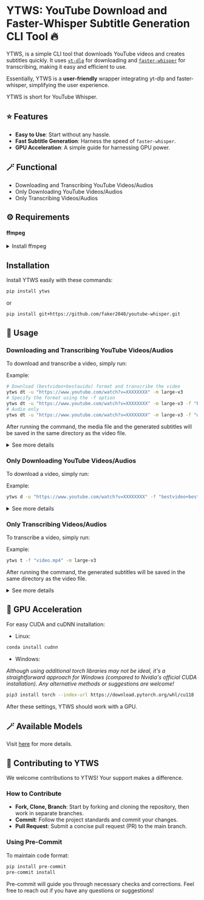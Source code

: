 # YTWS: YouTube Download and Faster-Whisper Subtitle Generation CLI Tool 🔥

YTWS, is a simple CLI tool that downloads YouTube videos and creates subtitles quickly. It uses [`yt-dlp`](https://github.com/yt-dlp/yt-dlp) for downloading and [`faster-whisper`](https://github.com/guillaumekln/faster-whisper) for transcribing, making it easy and efficient to use.

Essentially, YTWS is a **user-friendly** wrapper integrating yt-dlp and faster-whisper, simplifying the user experience.  

YTWS is short for YouTube Whisper.  

## ⭐ Features

- **Easy to Use**: Start without any hassle.
- **Fast Subtitle Generation**: Harness the speed of `faster-whisper`.
- **GPU Acceleration**: A simple guide for harnessing GPU power.

## 🪄 Functional
-  Downloading and Transcribing YouTube Videos/Audios
-  Only Downloading YouTube Videos/Audios
-  Only Transcribing Videos/Audios

## ⚙ Requirements


#### ffmpeg

<details>
<summary>Install ffmpeg</summary>

For Ubuntu:
```bash
sudo apt install ffmpeg
```

For Python virtual environment (recommended):
```bash
conda install ffmpeg
```

For Windows scoop users:
```bash
scoop install ffmpeg
```
</details>

## Installation

Install YTWS easily with these commands:

```bash
pip install ytws
```
or
```bash
pip install git+https://github.com/faker2048/youtube-whisper.git
```

## 🚀 Usage

### Downloading and Transcribing YouTube Videos/Audios

To download and transcribe a video, simply run:

Example:
```bash
# Download (bestvideo+bestauido) format and transcribe the video
ytws dt -u "https://www.youtube.com/watch?v=XXXXXXXX" -m large-v3
# Specify the format using the -f option
ytws dt -u "https://www.youtube.com/watch?v=XXXXXXXX" -m large-v3 -f "bestvideo+bestaudio/best"
# Audio only
ytws dt -u "https://www.youtube.com/watch?v=XXXXXXXX" -m large-v3 -f "worstaudio[tbr>100]"
```

After running the command, the media file and the generated subtitles will be saved in the same directory as the video file.

<details>
  
<summary>See more details</summary>
  
```bash
❯ ytws dt --help
Usage: ytws dt [OPTIONS]

  Download video/audio from Youtube and generate subtitles.

Options:
  -u, --url TEXT         Youtube URL.  [required]
  -n, --threads INTEGER  Number of threads to use.
  -f, --format TEXT      Download format. See: https://github.com/yt-dlp/yt-
                         dlp#format-selection-examples
  -t, --translate        Translate the subtitles to English.
  -m, --model_name TEXT  Name of the model to use. e.g.  (tiny, tiny.en, base,
                         base.en, small, small.en,          medium, medium.en,
                         large-v1, or large-v2, or large-v3), recommended: (large-v3)
  -r, --model_root TEXT  Root directory for the models.
  --cpu                  Use CPU instead of GPU. This is useful if you do not
                         have a GPU.
  -s, --srt_only         Only generate subtitles. Do not download video.
  -v, --video_only       Only download video. Do not generate subtitles.
  --help                 Show this message and exit.
```

</details>

### Only Downloading YouTube Videos/Audios

To download a video, simply run:

Example:
```bash
ytws d -u "https://www.youtube.com/watch?v=XXXXXXXX" -f "bestvideo+bestaudio/best" 
```

<details>
  
<summary>See more details</summary>

```bash
❯ ytws d --help
Usage: ytws d [OPTIONS]

  Download a video/audio from YouTube.

Options:
  -u, --url TEXT         The URL of the YouTube video or the filename to be
                         downloaded.  [required]
  -n, --threads INTEGER  The number of threads to use for downloading. Default
                         is 16.
  -f, --format TEXT      The download format. Options include:
                         'worstaudio[tbr>100]/bestaudio/best' for audio only,
                         'bestvideo[height>=1080]/bestvideo' for video only,
                         'bestvideo+bestaudio/best' for both video and audio
                         (default). Use 'best' for the best quality or specify
                         particular formats.
  --help                 Show this message and exit.
```

</details>

### Only Transcribing Videos/Audios

To transcribe a video, simply run:

Example:
```bash
ytws t -f "video.mp4" -m large-v3
```

After running the command, the generated subtitles will be saved in the same directory as the video file.

<details>
  
<summary>See more details</summary>

```bash
❯ ytws t --help
Usage: ytws t [OPTIONS]

  Transcribe a video/audio file.

Options:
  -f, --file TEXT        The media file to be transcribed.  [required]
  -t, --translate        Translate the subtitles to English.
  -m, --model_name TEXT  Name of the model to use. e.g.  (tiny, tiny.en, base,
                         base.en, small, small.en,          medium, medium.en,
                         large-v1, or large-v2), recommended: (large-v2)
  -r, --model_root TEXT  Root directory for the models.
  --cpu                  Use CPU instead of GPU. This is useful if you do not
                         have a GPU.
  --help                 Show this message and exit.
```

</details>



## 🛫 GPU Acceleration

For easy CUDA and cuDNN installation:
- Linux:
```bash
conda install cudnn
```

- Windows:

_Although using additional torch libraries may not be ideal, it's a straightforward approach for Windows (compared to Nvidia's official CUDA installation). Any alternative methods or suggestions are welcome!_
```bash
pip3 install torch --index-url https://download.pytorch.org/whl/cu118
```

After these settings, YTWS should work with a GPU.

## 🪄 Available Models

Visit [here](https://huggingface.co/guillaumekln) for more details.

## 🌟 Contributing to YTWS

We welcome contributions to YTWS! Your support makes a difference.

### How to Contribute
- **Fork, Clone, Branch**: Start by forking and cloning the repository, then work in separate branches.
- **Commit**: Follow the project standards and commit your changes.
- **Pull Request**: Submit a concise pull request (PR) to the main branch.

### Using Pre-Commit
To maintain code format:

```bash
pip install pre-commit
pre-commit install
```

Pre-commit will guide you through necessary checks and corrections. Feel free to reach out if you have any questions or suggestions!

